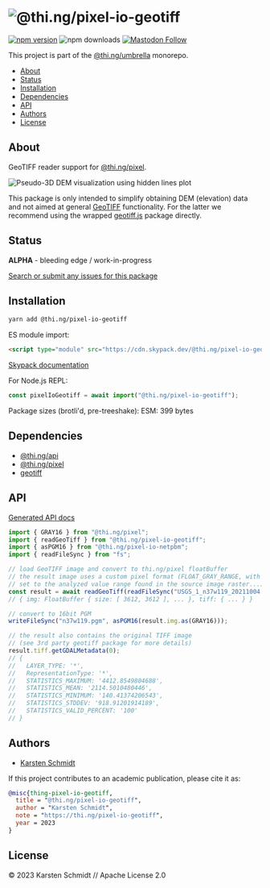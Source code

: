 <!-- This file is generated - DO NOT EDIT! -->

# ![@thi.ng/pixel-io-geotiff](https://media.thi.ng/umbrella/banners-20220914/thing-pixel-io-geotiff.svg?cf8538e7)

[![npm version](https://img.shields.io/npm/v/@thi.ng/pixel-io-geotiff.svg)](https://www.npmjs.com/package/@thi.ng/pixel-io-geotiff)
![npm downloads](https://img.shields.io/npm/dm/@thi.ng/pixel-io-geotiff.svg)
[![Mastodon Follow](https://img.shields.io/mastodon/follow/109331703950160316?domain=https%3A%2F%2Fmastodon.thi.ng&style=social)](https://mastodon.thi.ng/@toxi)

This project is part of the
[@thi.ng/umbrella](https://github.com/thi-ng/umbrella/) monorepo.

- [About](#about)
- [Status](#status)
- [Installation](#installation)
- [Dependencies](#dependencies)
- [API](#api)
- [Authors](#authors)
- [License](#license)

## About

GeoTIFF reader support for [@thi.ng/pixel](https://github.com/thi-ng/umbrella/tree/develop/packages/pixel).

![Pseudo-3D DEM visualization using hidden lines plot](https://raw.githubusercontent.com/thi-ng/umbrella/develop/assets/pixel-io-geotiff/20230109-n45w121-crop-1280.jpg)

This package is only intended to simplify obtaining DEM (elevation) data and not
aimed at general
[GeoTIFF](http://docs.opengeospatial.org/is/19-008r4/19-008r4.html)
functionality. For the latter we recommend using the wrapped
[geotiff.js](https://geotiffjs.github.io/) package directly.

## Status

**ALPHA** - bleeding edge / work-in-progress

[Search or submit any issues for this package](https://github.com/thi-ng/umbrella/issues?q=%5Bpixel-io-geotiff%5D+in%3Atitle)

## Installation

```bash
yarn add @thi.ng/pixel-io-geotiff
```

ES module import:

```html
<script type="module" src="https://cdn.skypack.dev/@thi.ng/pixel-io-geotiff"></script>
```

[Skypack documentation](https://docs.skypack.dev/)

For Node.js REPL:

```js
const pixelIoGeotiff = await import("@thi.ng/pixel-io-geotiff");
```

Package sizes (brotli'd, pre-treeshake): ESM: 399 bytes

## Dependencies

- [@thi.ng/api](https://github.com/thi-ng/umbrella/tree/develop/packages/api)
- [@thi.ng/pixel](https://github.com/thi-ng/umbrella/tree/develop/packages/pixel)
- [geotiff](https://github.com/geotiffjs/geotiff.js)

## API

[Generated API docs](https://docs.thi.ng/umbrella/pixel-io-geotiff/)

```ts
import { GRAY16 } from "@thi.ng/pixel";
import { readGeoTiff } from "@thi.ng/pixel-io-geotiff";
import { asPGM16 } from "@thi.ng/pixel-io-netpbm";
import { readFileSync } from "fs";

// load GeoTIFF image and convert to thi.ng/pixel floatBuffer
// the result image uses a custom pixel format (FLOAT_GRAY_RANGE, with [min..max]
// set to the analyzed value range found in the source image raster...)
const result = await readGeoTiff(readFileSync("USGS_1_n37w119_20211004.tif"));
// { img: FloatBuffer { size: [ 3612, 3612 ], ... }, tiff: { ... } }

// convert to 16bit PGM
writeFileSync("n37w119.pgm", asPGM16(result.img.as(GRAY16)));

// the result also contains the original TIFF image
// (see 3rd party geotiff package for more details)
result.tiff.getGDALMetadata(0);
// {
//   LAYER_TYPE: '*',
//   RepresentationType: '*',
//   STATISTICS_MAXIMUM: '4412.8549804688',
//   STATISTICS_MEAN: '2114.5010480446',
//   STATISTICS_MINIMUM: '140.41374206543',
//   STATISTICS_STDDEV: '918.91201914189',
//   STATISTICS_VALID_PERCENT: '100'
// }
```

## Authors

- [Karsten Schmidt](https://thi.ng)

If this project contributes to an academic publication, please cite it as:

```bibtex
@misc{thing-pixel-io-geotiff,
  title = "@thi.ng/pixel-io-geotiff",
  author = "Karsten Schmidt",
  note = "https://thi.ng/pixel-io-geotiff",
  year = 2023
}
```

## License

&copy; 2023 Karsten Schmidt // Apache License 2.0
